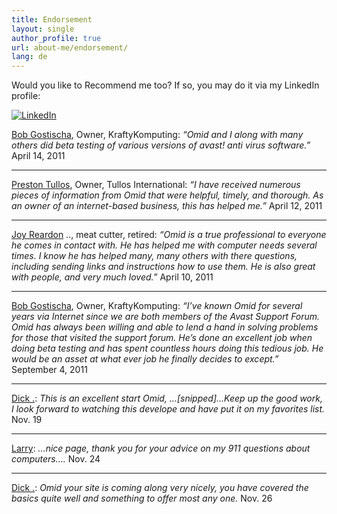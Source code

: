 ```yaml
---
title: Endorsement
layout: single
author_profile: true
url: about-me/endorsement/
lang: de
---
```

Would you like to Recommend me too? If so, you may do it via my LinkedIn profile:

[![LinkedIn](https://img.shields.io/badge/LinkedIn-omidfarhang-blue?style=for-the-badge&logo=LinkedIn)](https://www.linkedin.com/in/omidfarhang)

[Bob Gostischa](http://www.linkedin.com/pub/bob-gostischa/13/276/8b7), Owner, KraftyKomputing: _“Omid and I along with many others did beta testing of various versions of avast! anti virus software.”_ April 14, 2011

* * *

[Preston Tullos](http://www.linkedin.com/in/prestontullos), Owner, Tullos International: _“I have received numerous pieces of information from Omid that were helpful, timely, and thorough. As an owner of an internet-based business, this has helped me.”_ April 12, 2011

* * *

[Joy Reardon](http://www.linkedin.com/pub/joy/16/ba0/172) .., meat cutter, retired: _“Omid is a true professional to everyone he comes in contact with. He has helped me with computer needs several times. I know he has helped many, many others with there questions, including sending links and instructions how to use them. He is also great with people, and very much loved.”_ April 10, 2011

* * *

[Bob Gostischa](http://www.linkedin.com/pub/bob-gostischa/13/276/8b7), Owner, KraftyKomputing: _“I’ve known Omid for several years via Internet since we are both members of the Avast Support Forum. Omid has always been willing and able to lend a hand in solving problems for those that visited the support forum. He’s done an excellent job when doing beta testing and has spent countless hours doing this tedious job. He would be an asset at what ever job he finally decides to except.”_ September 4, 2011

* * *
[Dick .](http://cid-cae4cc0a50a79790.profile.live.com/): _This is an excellent start Omid, …\[snipped\]…Keep up the good work, I look forward to watching this develope and have put it on my favorites list._
Nov. 19

* * *

[Larry](http://cid-a0b6a496cd02ebc6.profile.live.com/): _…nice page, thank you for your advice on my 911 questions about computers…._
Nov. 24

* * *

[Dick .](http://cid-cae4cc0a50a79790.profile.live.com/): _Omid your site is coming along very nicely, you have covered the basics quite well and something to offer most any one._ Nov. 26
